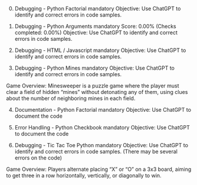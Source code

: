 0. Debugging - Python Factorial
mandatory
Objective: Use ChatGPT to identify and correct errors in code samples.

1. Debugging - Python Arguments
mandatory
Score: 0.00% (Checks completed: 0.00%)
Objective: Use ChatGPT to identify and correct errors in code samples.

2. Debugging - HTML / Javascript
mandatory
Objective: Use ChatGPT to identify and correct errors in code samples.

3. Debugging - Python Mines
mandatory
Objective: Use ChatGPT to identify and correct errors in code samples.

Game Overview: Minesweeper is a puzzle game where the player must clear a field of hidden “mines” without detonating any of them, using clues about the number of neighboring mines in each field.

4. Documentation - Python Factorial
mandatory
Objective: Use ChatGPT to document the code

5. Error Handling - Python Checkbook
mandatory
Objective: Use ChatGPT to document the code

6. Debugging - Tic Tac Toe Python
mandatory
Objective: Use ChatGPT to identify and correct errors in code samples. (There may be several errors on the code)

Game Overview: Players alternate placing “X” or “O” on a 3x3 board, aiming to get three in a row horizontally, vertically, or diagonally to win.


